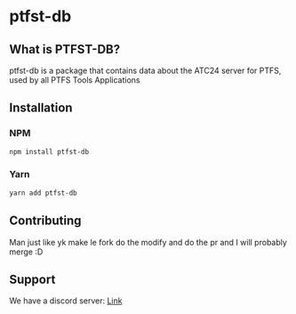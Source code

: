 # ptfst-db

## What is PTFST-DB?

ptfst-db is a package that contains data about the ATC24 server for PTFS, used by all PTFS Tools Applications

## Installation

### NPM

```sh
npm install ptfst-db
```

### Yarn

```sh
yarn add ptfst-db
```

## Contributing

Man just like yk make le fork do the modify and do the pr and I will probably merge :D

## Support

We have a discord server:
[Link](https://discord.gg/8tSu4ewdsM)
